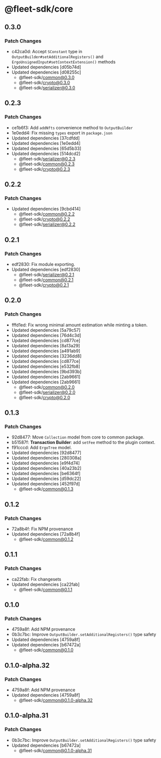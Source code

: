 # @fleet-sdk/core

## 0.3.0

### Patch Changes

- c42ca0d: Accept `SConstant` type in `OutputBuilder#setAdditionalRegisters()` and `ErgoUnsignedInput#setContextExtension()` methods
- Updated dependencies [d05b74d]
- Updated dependencies [d08255c]
  - @fleet-sdk/common@0.3.0
  - @fleet-sdk/crypto@0.3.0
  - @fleet-sdk/serializer@0.3.0

## 0.2.3

### Patch Changes

- ce1b6f3: Add `addNfts` convenience method to `OutputBuilder`
- 1e0edd4: Fix missing `types` export in `package.json`
- Updated dependencies [37cdfdd]
- Updated dependencies [1e0edd4]
- Updated dependencies [65d5b33]
- Updated dependencies [514dcd2]
  - @fleet-sdk/serializer@0.2.3
  - @fleet-sdk/common@0.2.3
  - @fleet-sdk/crypto@0.2.3

## 0.2.2

### Patch Changes

- Updated dependencies [9cbd414]
  - @fleet-sdk/common@0.2.2
  - @fleet-sdk/crypto@0.2.2
  - @fleet-sdk/serializer@0.2.2

## 0.2.1

### Patch Changes

- edf2830: Fix module exporting.
- Updated dependencies [edf2830]
  - @fleet-sdk/serializer@0.2.1
  - @fleet-sdk/common@0.2.1
  - @fleet-sdk/crypto@0.2.1

## 0.2.0

### Patch Changes

- fffd1ed: Fix wrong minimal amount estimation while minting a token.
- Updated dependencies [5a79c57]
- Updated dependencies [76d4c3d]
- Updated dependencies [cd877ce]
- Updated dependencies [8a13a29]
- Updated dependencies [a491ab9]
- Updated dependencies [3236dd8]
- Updated dependencies [cd877ce]
- Updated dependencies [e532fb8]
- Updated dependencies [9bd393b]
- Updated dependencies [2ab9661]
- Updated dependencies [2ab9661]
  - @fleet-sdk/common@0.2.0
  - @fleet-sdk/serializer@0.2.0
  - @fleet-sdk/crypto@0.2.0

## 0.1.3

### Patch Changes

- 92d8477: Move `Collection` model from core to common package.
- b51587f: **Transaction Builder**: add `setFee` method to the plugin context.
- f91cccd: Add `ErgoTree` model.
- Updated dependencies [92d8477]
- Updated dependencies [280308a]
- Updated dependencies [e9f4d74]
- Updated dependencies [40a23b2]
- Updated dependencies [be6364f]
- Updated dependencies [d59dc22]
- Updated dependencies [452f97d]
  - @fleet-sdk/common@0.1.3

## 0.1.2

### Patch Changes

- 72a8b4f: Fix NPM provenance
- Updated dependencies [72a8b4f]
  - @fleet-sdk/common@0.1.2

## 0.1.1

### Patch Changes

- ca22fab: Fix changesets
- Updated dependencies [ca22fab]
  - @fleet-sdk/common@0.1.1

## 0.1.0

### Patch Changes

- 4759a8f: Add NPM provenance
- 0b3c7bc: Improve `OutputBuilder.setAdditionalRegisters()` type safety
- Updated dependencies [4759a8f]
- Updated dependencies [b67472a]
  - @fleet-sdk/common@0.1.0

## 0.1.0-alpha.32

### Patch Changes

- 4759a8f: Add NPM provenance
- Updated dependencies [4759a8f]
  - @fleet-sdk/common@0.1.0-alpha.32

## 0.1.0-alpha.31

### Patch Changes

- 0b3c7bc: Improve `OutputBuilder.setAdditionalRegisters()` type safety
- Updated dependencies [b67472a]
  - @fleet-sdk/common@0.1.0-alpha.31
